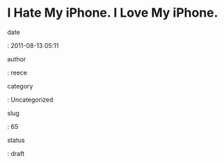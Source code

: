 I Hate My iPhone. I Love My iPhone.
===================================

date

:   2011-08-13 05:11

author

:   reece

category

:   Uncategorized

slug

:   65

status

:   draft


